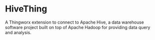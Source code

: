# HiveThing
A Thingworx extension to connect to Apache Hive, a data warehouse software project built on top of Apache Hadoop for providing data query and analysis.
